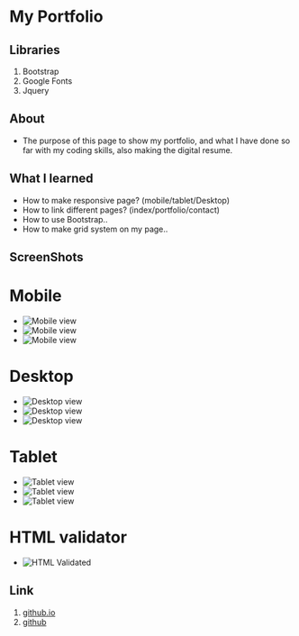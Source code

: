 # My Portfolio

## Libraries

1. Bootstrap
2. Google Fonts
3. Jquery

## About

- The purpose of this page to show my portfolio, and what I have done so far with my coding skills, also making the digital resume.

## What I learned

- How to make responsive page? (mobile/tablet/Desktop)
- How to link different pages? (index/portfolio/contact)
- How to use Bootstrap..
- How to make grid system on my page..

## ScreenShots

# Mobile

- ![Mobile view](./assets/screenshots/aboutmepageon375x667mobilescreen.jpg)
- ![Mobile view](./assets/screenshots/contactpagemobileversion.jpg)
- ![Mobile view](./assets/screenshots/portfoliopagemobileversion.jpg)

# Desktop

- ![Desktop view](./assets/screenshots/AboutmepageonDesktop.jpg)
- ![Desktop view](./assets/screenshots/Portfoliopageondesktop.jpg)
- ![Desktop view](./assets/screenshots/Contactpagedesktop.jpg)

# Tablet

- ![Tablet view](./assets/screenshots/aboutmepageon768x1024.jpg)
- ![Tablet view](./assets/screenshots/portfoliopagetabletview768x1024.jpg)
- ![Tablet view](./assets/screenshots/contactpagetabletview768x1024.jpg)

# HTML validator

- ![HTML Validated](./assets/screenshots/htmlvalidated.jpg)

## Link

1. [github.io](https://tolgas92.github.io/Responsive-Portfolio/)
2. [github](https://github.com/TolgaS92/2-Responsive-Portfolio)
